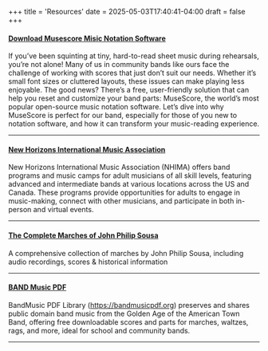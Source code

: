 +++
title = 'Resources'
date = 2025-05-03T17:40:41-04:00
draft = false
+++

#### [Download Musescore Misic Notation Software](https://musescore.org/en/download)
If you’ve been squinting at tiny, hard-to-read sheet music during rehearsals, you’re not alone! Many of us in community bands like ours face the challenge of working with scores that just don’t suit our needs. Whether it’s small font sizes or cluttered layouts, these issues can make playing less enjoyable. The good news? There’s a free, user-friendly solution that can help you reset and customize your band parts: MuseScore, the world’s most popular open-source music notation software. Let’s dive into why MuseScore is perfect for our band, especially for those of you new to notation software, and how it can transform your music-reading experience.

---

#### [New Horizons International Music Association](https://newhorizonsmusic.org)
New Horizons International Music Association (NHIMA) offers band programs and music camps for adult musicians of all skill levels, featuring advanced and intermediate bands at various locations across the US and Canada. These programs provide opportunities for adults to engage in music-making, connect with other musicians, and participate in both in-person and virtual events.

---

#### [The Complete Marches of John Philip Sousa](https://www.marineband.marines.mil/Audio-Resources/The-Complete-Marches-of-John-Philip-Sousa/)
A comprehensive collection of marches by John Philip Sousa, including audio recordings, scores & historical information

---

#### [BAND Music PDF](https://bandmusicpdf.org/)
BandMusic PDF Library (https://bandmusicpdf.org) preserves and shares public domain band music from the Golden Age of the American Town Band, offering free downloadable scores and parts for marches, waltzes, rags, and more, ideal for school and community bands. 

---

